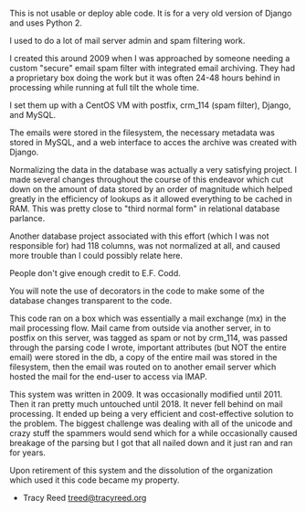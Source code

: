 This is not usable or deploy able code. It is for a very old version of Django
and uses Python 2.

I used to do a lot of mail server admin and spam filtering work.

I created this around 2009 when I was approached by someone needing a custom
"secure" email spam filter with integrated email archiving. They had a
proprietary box doing the work but it was often 24-48 hours behind in
processing while running at full tilt the whole time.

I set them up with a CentOS VM with postfix, crm_114 (spam filter), Django, and
MySQL.

The emails were stored in the filesystem, the necessary metadata was stored in
MySQL, and a web interface to acces the archive was created with Django.

Normalizing the data in the database was actually a very satisfying project. I
made several changes throughout the course of this endeavor which cut down on
the amount of data stored by an order of magnitude which helped greatly in the
efficiency of lookups as it allowed everything to be cached in RAM. This was
pretty close to "third normal form" in relational database parlance.

Another database project associated with this effort (which I was not
responsible for) had 118 columns, was not normalized at all, and caused more
trouble than I could possibly relate here.

People don't give enough credit to E.F. Codd.

You will note the use of decorators in the code to make some of the database
changes transparent to the code.

This code ran on a box which was essentially a mail exchange (mx) in the mail
processing flow. Mail came from outside via another server, in to postfix on
this server, was tagged as spam or not by crm_114, was passed through the
parsing code I wrote, important attributes (but NOT the entire email) were
stored in the db, a copy of the entire mail was stored in the filesystem, then
the email was routed on to another email server which hosted the mail for the
end-user to access via IMAP.

This system was written in 2009. It was occasionally modified until 2011. Then
it ran pretty much untouched until 2018. It never fell behind on mail
processing. It ended up being a very efficient and cost-effective solution to
the problem. The biggest challenge was dealing with all of the unicode and
crazy stuff the spammers would send which for a while occasionally caused
breakage of the parsing but I got that all nailed down and it just ran and ran
for years.

Upon retirement of this system and the dissolution of the organization which
used it this code became my property.

- Tracy Reed <treed@tracyreed.org>
